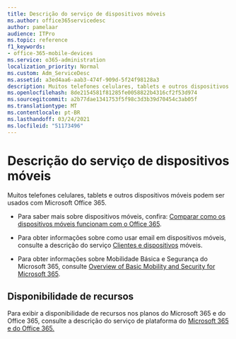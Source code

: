 ```yaml
---
title: Descrição do serviço de dispositivos móveis
ms.author: office365servicedesc
author: pamelaar
audience: ITPro
ms.topic: reference
f1_keywords:
- office-365-mobile-devices
ms.service: o365-administration
localization_priority: Normal
ms.custom: Adm_ServiceDesc
ms.assetid: a3ed4aa6-aab3-474f-909d-5f24f98128a3
description: Muitos telefones celulares, tablets e outros dispositivos móveis podem ser usados com Microsoft Office 365.
ms.openlocfilehash: 8de2154581f81285fe0058822b4316cf2f53d974
ms.sourcegitcommit: a2b77dae1341753f5f98c3d3b39d70454c3ab05f
ms.translationtype: MT
ms.contentlocale: pt-BR
ms.lasthandoff: 03/24/2021
ms.locfileid: "51173496"
---
```

# <a name="mobile-devices-service-description"></a>Descrição do serviço de dispositivos móveis

Muitos telefones celulares, tablets e outros dispositivos móveis podem ser usados com Microsoft Office 365. 
  
- Para saber mais sobre dispositivos móveis, confira: [Comparar como os dispositivos móveis funcionam com o Office 365](https://go.microsoft.com/fwlink/p/?LinkId=282337).
    
- Para obter informações sobre como usar email em dispositivos móveis, consulte a descrição do serviço [Clientes e dispositivos](../exchange-online-service-description/clients-and-mobile-devices.md) móveis. 
    
- Para obter informações sobre Mobilidade Básica e Segurança do Microsoft 365, consulte [Overview of Basic Mobility and Security for Microsoft 365](/microsoft-365/admin/basic-mobility-security/overview).
    
## <a name="feature-availability"></a>Disponibilidade de recursos

Para exibir a disponibilidade de recursos nos planos do Microsoft 365 e do Office 365, consulte a descrição do serviço de plataforma do [Microsoft 365 e do Office 365.](office-365-platform-service-description.md)
